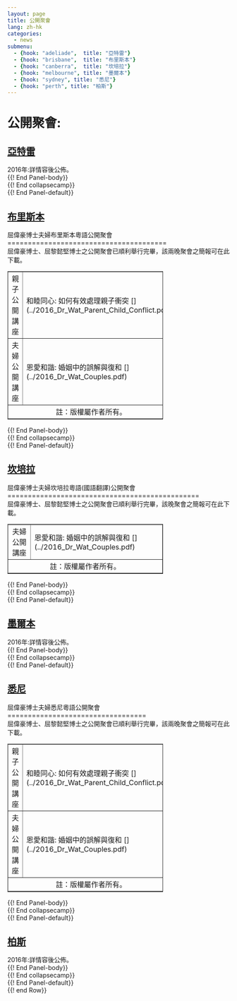 ```yaml
---  
layout: page  
title: 公開聚會  
lang: zh-hk  
categories:   
  - news  
submenu:
  - {hook: "adeliade",  title: "亞特雷"}
  - {hook: "brisbane",  title: "布里斯本"}
  - {hook: "canberra",  title: "坎培拉"} 
  - {hook: "melbourne", title: "墨爾本"}
  - {hook: "sydney", title: "悉尼"}
  - {hook: "perth", title: "柏斯"}
---
```

公開聚會:
==========
<div class="panel-group" id="m-panel">
<div class="panel panel-default">
<div class="panel-heading">
<div class="panel-title">
<a name="adeliade" data-toggle="collapse" data-parent="#m-panel"
href="#adeliadeinfo"><h2>亞特雷</h2></a>
</div>
</div>
<div id="adeliadeinfo" class="collapse">
<div class="panel-body">
2016年:詳情容後公佈。
</div> {{! End Panel-body}}
</div> {{! End collapsecamp}}
</div> {{! End Panel-default}}
<div class="panel panel-default">
<div class="panel-heading">
<div class="panel-title">
<a name="brisbane" data-toggle="collapse" data-parent="#m-panel"
href="#brisbaneinfo"><h2>布里斯本</h2></a>
</div>
</div>
<div id="brisbaneinfo" class="collapse">
<div class="panel-body">
屈偉豪博士夫婦布里斯本粵語公開聚會
=======================================
<br>
屈偉豪博士、屈黎懿堅博士之公開聚會已順利舉行完畢，該兩晚聚會之簡報可在此下載。
<br>
<table style="text-align: left; width: 70%;" border="1"
 cellpadding="5" cellspacing="0">
  <tbody>
    <tr>
		<td align="center">親子公開講座</td>
		<td>和睦同心: 如何有效處理親子衝突 [<span class="glyphicon glyphicon-picture"></span>](../2016_Dr_Wat_Parent_Child_Conflict.pdf)</span></td>          
    </tr>
	<tr>
		<td align="center">夫婦公開講座</td>
		<td>恩愛和諧: 婚姻中的誤解與復和 [<span class="glyphicon glyphicon-picture"></span>](../2016_Dr_Wat_Couples.pdf)</span></td>
	</tr>
	<tr>
		<td colspan="2"  align="center">註：版權屬作者所有。</td>
	</tr>
  </tbody>
</table>
</div> {{! End Panel-body}}
</div> {{! End collapsecamp}}
</div> {{! End Panel-default}}
<div class="panel panel-default">
<div class="panel-heading">
<div class="panel-title">
<a name="canberra" data-toggle="collapse" data-parent="#m-panel"
href="#canberrainfo"><h2>坎培拉</h2></a>
</div>
</div>
<div id="canberrainfo" class="collapse">
<div class="panel-body">
屈偉豪博士夫婦坎培拉粵語(國語翻譯)公開聚會
===============================================
<br>
屈偉豪博士、屈黎懿堅博士之公開聚會已順利舉行完畢，該晚聚會之簡報可在此下載。
<br>
<table style="text-align: left; width: 70%;" border="1"
 cellpadding="5" cellspacing="0">
  <tbody>
	<tr>
		<td align="center">夫婦公開講座</td>
		<td>恩愛和諧: 婚姻中的誤解與復和 [<span class="glyphicon glyphicon-picture"></span>](../2016_Dr_Wat_Couples.pdf)</span></td>
	</tr>
	<tr>
		<td colspan="2"  align="center">註：版權屬作者所有。</td>
	</tr>
  </tbody>
</table>
</div> {{! End Panel-body}}
</div> {{! End collapsecamp}}
</div> {{! End Panel-default}}
<div class="panel panel-default">
<div class="panel-heading">
<div class="panel-title">
<a name="melbourne" data-toggle="collapse" data-parent="#m-panel"
href="#melbourneinfo"><h2>墨爾本</h2></a>
</div>
</div>
<div id="melbourneinfo" class="collapse">
<div class="panel-body">
2016年:詳情容後公佈。
</div> {{! End Panel-body}}
</div> {{! End collapsecamp}}
</div> {{! End Panel-default}}
<div class="panel panel-default">
<div class="panel-heading">
<div class="panel-title">
<a name="sydney" data-toggle="collapse" data-parent="#m-panel"
href="#sydneyinfo"><h2>悉尼</h2></a>
</div>
</div>
<div id="sydneyinfo" class="collapse">
<div class="panel-body">
屈偉豪博士夫婦悉尼粵語公開聚會
==================================
<br>
屈偉豪博士、屈黎懿堅博士之公開聚會已順利舉行完畢，該兩晚聚會之簡報可在此下載。
<br>
<table style="text-align: left; width: 70%;" border="1"
 cellpadding="5" cellspacing="0">
  <tbody>
    <tr>
		<td align="center">親子公開講座</td>
		<td>和睦同心: 如何有效處理親子衝突 [<span class="glyphicon glyphicon-picture"></span>](../2016_Dr_Wat_Parent_Child_Conflict.pdf)</span></td>          
    </tr>
	<tr>
		<td align="center">夫婦公開講座</td>
		<td>恩愛和諧: 婚姻中的誤解與復和 [<span class="glyphicon glyphicon-picture"></span>](../2016_Dr_Wat_Couples.pdf)</span></td>
	</tr>
	<tr>
		<td colspan="2"  align="center">註：版權屬作者所有。</td>
	</tr>
  </tbody>
</table>
</div> {{! End Panel-body}}
</div> {{! End collapsecamp}}
</div> {{! End Panel-default}}
<div class="panel panel-default">
<div class="panel-heading">
<div class="panel-title">
<a name="perth" data-toggle="collapse" data-parent="#m-panel"
href="#perthinfo"><h2>柏斯</h2></a>
</div>
</div>
<div id="perthinfo" class="collapse">
<div class="panel-body">
2016年:詳情容後公佈。
</div> {{! End Panel-body}}
</div> {{! End collapsecamp}}
</div> {{! End Panel-default}}
</div> {{! end Row}}